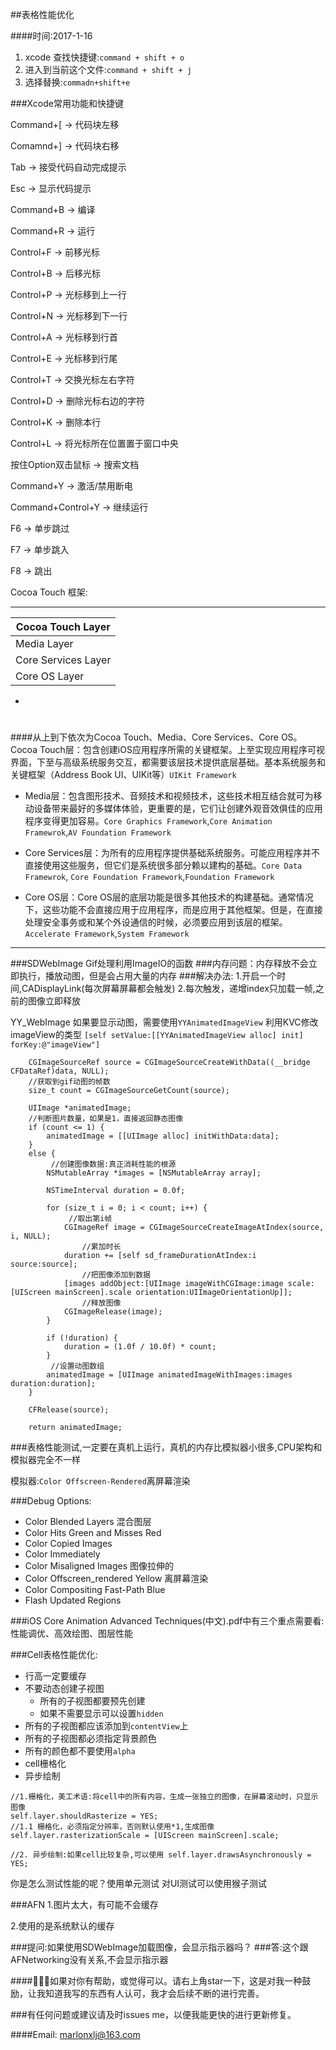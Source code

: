 ##表格性能优化

####时间:2017-1-16

1. xcode 查找快捷键:`command + shift + o`
2. 进入到当前这个文件:`command + shift + j`
3. 选择替换:`commadn+shift+e`

###Xcode常用功能和快捷键

Command+[ -> 代码块左移

Comamnd+] -> 代码块右移

Tab -> 接受代码自动完成提示

Esc -> 显示代码提示

Command+B -> 编译

Command+R -> 运行

Control+F -> 前移光标

Control+B -> 后移光标

Control+P -> 光标移到上一行

Control+N -> 光标移到下一行

Control+A -> 光标移到行首

Control+E -> 光标移到行尾

Control+T -> 交换光标左右字符

Control+D -> 删除光标右边的字符

Control+K -> 删除本行

Control+L -> 将光标所在位置置于窗口中央

按住Option双击鼠标 -> 搜索文档

Command+Y -> 激活/禁用断电

Command+Control+Y -> 继续运行

F6 -> 单步跳过

F7 -> 单步跳入

F8 -> 跳出

Cocoa Touch 框架:

---

|Cocoa Touch Layer|
|---|
|Media Layer|
|Core Services Layer|
|Core OS Layer|

-
#
####从上到下依次为Cocoa Touch、Media、Core Services、Core OS。
Cocoa Touch层：包含创建iOS应用程序所需的关键框架。上至实现应用程序可视界面，下至与高级系统服务交互，都需要该层技术提供底层基础。基本系统服务和关键框架（Address Book UI、UIKit等）`UIKit Framework`

- Media层：包含图形技术、音频技术和视频技术，这些技术相互结合就可为移动设备带来最好的多媒体体验，更重要的是，它们让创建外观音效俱佳的应用程序变得更加容易。`Core Graphics Framework`,`Core Animation Framewrok`,`AV Foundation Framework`

- Core Services层：为所有的应用程序提供基础系统服务。可能应用程序并不直接使用这些服务，但它们是系统很多部分赖以建构的基础。`Core Data Framewrok`, `Core Foundation Framework`,`Foundation Framework`

- Core OS层：Core OS层的底层功能是很多其他技术的构建基础。通常情况下，这些功能不会直接应用于应用程序，而是应用于其他框架。但是，在直接处理安全事务或和某个外设通信的时候，必须要应用到该层的框架。
`Accelerate Framework`,`System Framework`
---

###SDWebImage Gif处理利用ImageIO的函数
###内存问题：内存释放不会立即执行，播放动图，但是会占用大量的内存
###解决办法:
1.开启一个时间,CADisplayLink(每次屏幕屏幕都会触发)
2.每次触发，递增index只加载一帧,之前的图像立即释放

YY_WebImage 如果要显示动图，需要使用`YYAnimatedImageView`
利用KVC修改imageView的类型
`[self setValue:[[YYAnimatedImageView alloc] init] forKey:@"imageView"]`

```
    CGImageSourceRef source = CGImageSourceCreateWithData((__bridge CFDataRef)data, NULL);
	//获取到gif动图的帧数
    size_t count = CGImageSourceGetCount(source);

    UIImage *animatedImage;
	//判断图片数量，如果是1，直接返回静态图像
    if (count <= 1) {
        animatedImage = [[UIImage alloc] initWithData:data];
    }
    else {
    	 //创建图像数据:真正消耗性能的根源
        NSMutableArray *images = [NSMutableArray array];

        NSTimeInterval duration = 0.0f;

        for (size_t i = 0; i < count; i++) {
        	 //取出第i帧
            CGImageRef image = CGImageSourceCreateImageAtIndex(source, i, NULL);
				//累加时长
            duration += [self sd_frameDurationAtIndex:i source:source];
				//把图像添加到数据
            [images addObject:[UIImage imageWithCGImage:image scale:[UIScreen mainScreen].scale orientation:UIImageOrientationUp]];
				//释放图像
            CGImageRelease(image);
        }

        if (!duration) {
            duration = (1.0f / 10.0f) * count;
        }
		 //设置动图数组
        animatedImage = [UIImage animatedImageWithImages:images duration:duration];
    }

    CFRelease(source);

    return animatedImage;

```


###表格性能测试,一定要在真机上运行，真机的内存比模拟器小很多,CPU架构和模拟器完全不一样

模拟器:`Color Offscreen-Rendered`离屏幕渲染

###Debug Options:
- Color Blended Layers 混合图层
- Color Hits Green and Misses Red
- Color Copied Images
- Color Immediately
- Color Misaligned Images 图像拉伸的
- Color Offscreen_rendered Yellow 离屏幕渲染
- Color Compositing Fast-Path Blue
- Flash Updated Regions

###iOS Core Animation Advanced Techniques(中文).pdf中有三个重点需要看:性能调优、高效绘图、图层性能

###Cell表格性能优化:
- 行高一定要缓存
- 不要动态创建子视图
	- 所有的子视图都要预先创建
	- 如果不需要显示可以设置`hidden`
- 所有的子视图都应该添加到`contentView`上
- 所有的子视图都必须指定背景颜色
- 所有的颜色都不要使用`alpha`
- cell栅格化
- 异步绘制

```
//1.栅格化，美工术语:将cell中的所有内容，生成一张独立的图像，在屏幕滚动时，只显示图像
self.layer.shouldRasterize = YES;
//1.1 栅格化，必须指定分辨率，否则默认使用*1,生成图像
self.layer.rasterizationScale = [UIScreen mainScreen].scale;
        
//2. 异步绘制:如果cell比较复杂,可以使用 self.layer.drawsAsynchronously = YES;
```



你是怎么测试性能的呢？使用单元测试
对UI测试可以使用猴子测试

###AFN
1.图片太大，有可能不会缓存

2.使用的是系统默认的缓存

###提问:如果使用SDWebImage加载图像，会显示指示器吗？
###答:这个跟AFNetworking没有关系,不会显示指示器

####🐼🐶🐶如果对你有帮助，或觉得可以。请右上角star一下，这是对我一种鼓励，让我知道我写的东西有人认可，我才会后续不断的进行完善。

###有任何问题或建议请及时issues me，以便我能更快的进行更新修复。

####Email: marlonxlj@163.com
